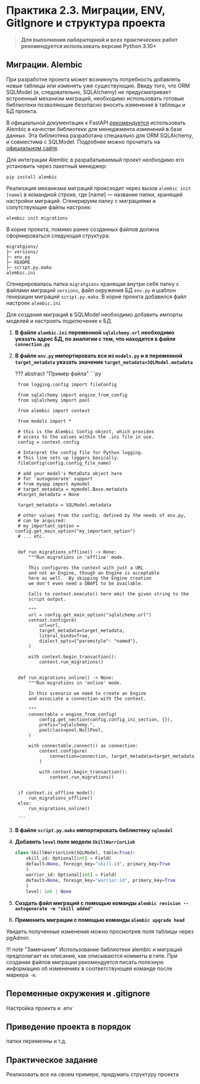 # Практика 2.3. Миграции, ENV, GitIgnore и структура проекта

> **Для выполнения лабораторной и всех практических работ рекомендуется использовать версию Python 3.10+**

## Миграции. Alembic

При разработке проекта может возникнуть потребность добавлять новые таблицы или изменять уже существующие. Ввиду того,
что ORM SQLModel  (и, следовательно, SQLAlchemy) не предусматривает встроенный механизм миграций, необходимо
использовать готовые библиотеки позволяющие безопасно вносить изменения в таблицы и БД проекта.

В официальной документации к FastAPI [рекомендуется](https://fastapi.tiangolo.com/tutorial/sql-databases/#alembic-note)
использовать Alembic в качестве библиотеки для менеджмента изменений в базе данных. Эта библиотека разработана специально
для ORM SQLAlchemy, и совместима с SQLModel.
Подробнее можно прочитать на [официальном сайте](https://alembic.sqlalchemy.org/en/latest/).

Для интеграции Alembic в разрабатываемый проект необходимо его установить через пакетный менеджер:
```
pip install alembic  
```

Реализация механизма миграций происходит через вызов `alembic init [name]` в командной строке, где [name] — название 
папки, хранящей настройки миграций. Сгенерируем папку с миграциями и сопутствующие файлы настроек:

```
alembic init migrations 
```
В корне проекта, помимо ранее созданных файлов должна сформироваться следующая структура:
```
migratgions/
├─ versions/
├─ env.py
├─ README
├─ script.py.mako
alembic.ini
```

Сгенерировалась папка `migratgions` хранящая внутри себя папку с файлами миграций `versions`,
файл окружения БД `env.py` и шаблон генерации миграций `script.py.mako`. В корне проекта добавился файл настроек
`alembic.ini`

Для создания миграций в SQLModel необходимо добавить импорты моделей и настроить подключение к БД

1. **В файле `alembic.ini`  переменной `sqlalchemy.url` необходимо указать адрес БД, по аналогии с тем, что находится в
   файле `connection.py`**

2. **В файле `env.py` импортировать все из `models.py`  и в переменной `target_metadata` указать
   значение `target_metadata=SQLModel.metadata`**

    ??? abstract "Пример файла"
        ```py
        
        from logging.config import fileConfig

        from sqlalchemy import engine_from_config
        from sqlalchemy import pool

        from alembic import context

        from models import *

        # this is the Alembic Config object, which provides
        # access to the values within the .ini file in use.
        config = context.config

        # Interpret the config file for Python logging.
        # This line sets up loggers basically.
        fileConfig(config.config_file_name)

        # add your model's MetaData object here
        # for 'autogenerate' support
        # from myapp import mymodel
        # target_metadata = mymodel.Base.metadata
        #target_metadata = None

        target_metadata = SQLModel.metadata

        # other values from the config, defined by the needs of env.py,
        # can be acquired:
        # my_important_option = config.get_main_option("my_important_option")
        # ... etc.


        def run_migrations_offline() -> None:
            """Run migrations in 'offline' mode.

            This configures the context with just a URL
            and not an Engine, though an Engine is acceptable
            here as well.  By skipping the Engine creation
            we don't even need a DBAPI to be available.

            Calls to context.execute() here emit the given string to the
            script output.

            """
            url = config.get_main_option("sqlalchemy.url")
            context.configure(
                url=url,
                target_metadata=target_metadata,
                literal_binds=True,
                dialect_opts={"paramstyle": "named"},
            )

            with context.begin_transaction():
                context.run_migrations()


        def run_migrations_online() -> None:
            """Run migrations in 'online' mode.

            In this scenario we need to create an Engine
            and associate a connection with the context.

            """
            connectable = engine_from_config(
                config.get_section(config.config_ini_section, {}),
                prefix="sqlalchemy.",
                poolclass=pool.NullPool,
            )

            with connectable.connect() as connection:
                context.configure(
                    connection=connection, target_metadata=target_metadata
                )

                with context.begin_transaction():
                    context.run_migrations()


        if context.is_offline_mode():
            run_migrations_offline()
        else:
            run_migrations_online()

        ```

3. **В файле `script.py.mako` импортировать библиотеку `sqlmodel`** 

4. **Добавить `level` поле модели `SkillWarriorLink`** 
    ```py
    class SkillWarriorLink(SQLModel, table=True):
        skill_id: Optional[int] = Field(
        default=None, foreign_key="skill.id", primary_key=True
        )
        warrior_id: Optional[int] = Field(
        default=None, foreign_key="warrior.id", primary_key=True
        )
        level: int | None
    ```
5. **Создать файл миграций с помощью команды `alembic revision --autogenerate -m "skill added"`**
6. **Применить миграции с помощью команды `alembic upgrade head`**

Увидеть полученные изменения можно просмотрев поля таблицы через pgAdmin.

!!! note "Замечание"
    Использование библиотеки alembic и миграций предполагает их описание, как описываются коммиты в гите. 
    При создании файлов миграции рекомендуется писать полезную информацию об изменениях в соответствующей команде
    после маркера `-m`.
## Переменные окружения и .gitignore

Настройка проекта и .env

## Приведение проекта в порядок

папки переменны и т.д.

## Практическое задание

Реализовать все на своем примере, придумать структуру проекта
